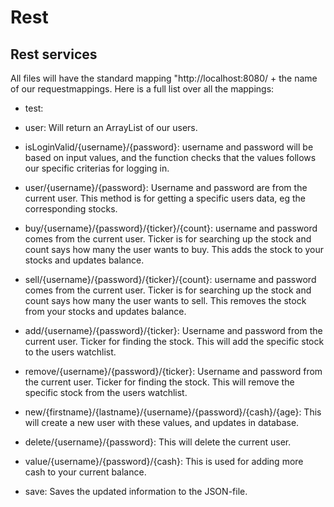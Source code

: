# Rest



## Rest services

All files will have the standard mapping "http://localhost:8080/ + the name of our requestmappings. 
Here is a full list over all the mappings: 

- test: 

- user: Will return an ArrayList<User> of our users. 

- isLoginValid/{username}/{password}: username and password will be based on input values, and the function checks that the values follows our specific criterias for logging in.

- user/{username}/{password}: Username and password are from the current user. This method is for getting a specific users data, eg the corresponding stocks.

- buy/{username}/{password}/{ticker}/{count}: username and password comes from the current user. Ticker is for searching up the stock and count says how many the user wants to buy. This adds the stock to your stocks and updates balance.

- sell/{username}/{password}/{ticker}/{count}: username and password comes from the current user. Ticker is for searching up the stock and count says how many the user wants to sell. This removes the stock from your stocks and updates balance.

- add/{username}/{password}/{ticker}: Username and password from the current user. Ticker for finding the stock. This will add the specific stock to the users watchlist.

- remove/{username}/{password}/{ticker}: Username and password from the current user. Ticker for finding the stock. This will remove the specific stock from the users watchlist.

- new/{firstname}/{lastname}/{username}/{password}/{cash}/{age}: This will create a new user with these values, and updates in database.

- delete/{username}/{password}: This will delete the current user.

- value/{username}/{password}/{cash}: This is used for adding more cash to your current balance.

- save: Saves the updated information to the JSON-file.


